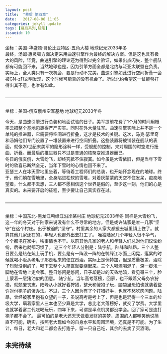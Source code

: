 ```yaml
---
layout: post
title:  "幕后 第四章"
date:   2017-08-06 11:05
categories: jekyll update
tags: [幕后系列,随笔]
issueid: 10
---
```

坐标：美国-华盛顿·哥伦比亚特区-五角大楼 地球纪元2033年冬  
最终，汤姆·惠灵顿方面决定采用曲速引擎作为最终的解决方案。但是这也具有极大的风险，毕竟，曲速引擎的理论还为得到过完全验证，如果出点闪失，整个舰队都有可能回不来，当然地球也是，因为引擎方面全都是北约与泛亚太联盟在负责。  
实际上，全人类只有一次机会，要是行动不完美，曲速引擎如此进行空间折叠一会被GN-z11文明发现，这个时候可能真的没有机会了。所以北约希望这一仗能够打得出其不意，也唯有如此。  
<br>
<hr>
<br>
坐标：美国-俄亥俄州空军基地 地球纪元2033年冬  

今天，是曲速引擎进行总装和地面试验的日子。美军提前花费了1个月的时间用概率云把整个基地包裹得严严实实。同时在外大量驻军。曲速引擎实际上并不是一个单纯的推进器，它需要将空间进行折叠，这才是技术的关键。这次，马克·瑟里奇和汤姆他们专门设置了一堆装置来进行空间折叠。这些装置将被铺装在舰队的表面，就像20世纪末美军的隐形涂料一样，受舰船的控制，来对周围的时空进行扭曲、折叠。而最后的推进器只不过是普通的核聚变推进器而已。  
冬日的俄亥俄，大雪纷飞，却终究抵不住寂寞。如今虽是大雪依旧，但是当年下雪时的欣喜已断然全无，当年下雪时的心情也回不来了。  
亚瑟三人在冰天雪地里坐着，等待着工程师们的总装，也开始怀念现在的地球。终于，他们躺在雪地里，全身陷进松软的雪堆，对着灰蒙蒙的天空不住发呆，痴痴地望着，什么都不去想，三人都不愿相信这个世界是假的，至少这一刻，他们的心是真实的。未来要开启的征程，至少要让自己真实存在过。  
<br>
<hr>
<br>
坐标：中国东北-黑龙江鸭绿江沿岸某村庄 地球纪元2033年冬  
同样是大雪纷飞，这一年的冬天对于陆家来说没有什么不寻常的地方。但是或许陆家是唯一几家“坚守”在这个村庄。出于被迫的“坚守”。村里其余的人家大都搬去城里镇上住了。就算其他几家还在的，年轻人也都外出去打工了。  
唯独陆家几个年轻人很不争气，个个都屯在家中，啥事情也不干。以前其他几家的老人和年轻人们总对他们议论纷纷，后来也就都习惯了。  
这三个年轻人分别是：陆宇航，陆峰和陆昂。三个人整日要么是热在炕上玩手机，要么是有一阵没一阵的在鸭绿江冰面上闲晃，逛累的时候就喝小贩从老毛子那走私来的便宜烈酒。实际上是伏特加，但是质量极差，酒除了烈就没别的了，喝下去整个人简直就要烧起来。三个人喝酒喝混了，深一脚浅一脚地在雪地上走会家。整日悠闲是悠闲，日子却是过的天昏地暗，看见哥三个，脸上蒙着一层猪油似的困意。  
陆宇航，当年高考落榜，回家，也不跟着父母务农狩猎，就颓废丧志。陆峰从小就好着狩猎，整天和傻狍子玩，脑袋里恐怕也就装着些许对付狍子的傻办法。不过，三个人因为有了个打猎好手，也就不愁吃肉问题。陆昂，曾经被家里抱有众望的一子，虽说高考是考上了，但是也是混得一个三本的垃圾大学，瞒着家里人三本也至少算是大学，总比老大落榜好，就交了学费。大学里也就学着富二代吃喝玩乐，四年下来，可谓是半点机灵都没学会。回了家可是连打狍子都不会了。  
最可怕的是老大还天天做着发财的美梦，周围的人都嘲笑他说简直不可能，确实，按照老大现如今的自身水平和周围环境，还真是不可能。为了生计，每日，老大和老二都会去打狍子，留一只自己吃，其余的去卖了买酒喝。  

## 未完待续
